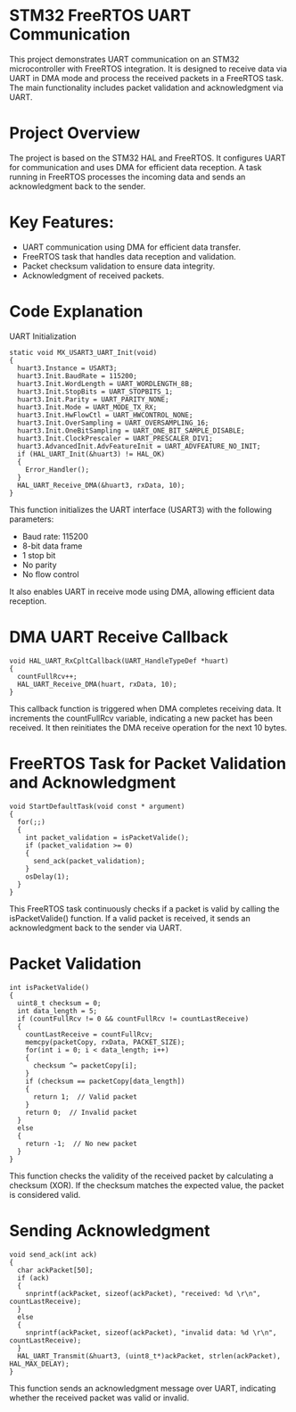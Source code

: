 # STM32 FreeRTOS UART Communication
This project demonstrates UART communication on an STM32 microcontroller with FreeRTOS integration. It is designed to receive data via UART in DMA mode and process the received packets in a FreeRTOS task. The main functionality includes packet validation and acknowledgment via UART.

# Project Overview
The project is based on the STM32 HAL and FreeRTOS. It configures UART for communication and uses DMA for efficient data reception. A task running in FreeRTOS processes the incoming data and sends an acknowledgment back to the sender.

# Key Features:
- UART communication using DMA for efficient data transfer.
- FreeRTOS task that handles data reception and validation.
- Packet checksum validation to ensure data integrity.
- Acknowledgment of received packets.

# Code Explanation
UART Initialization
````
static void MX_USART3_UART_Init(void)
{
  huart3.Instance = USART3;
  huart3.Init.BaudRate = 115200;
  huart3.Init.WordLength = UART_WORDLENGTH_8B;
  huart3.Init.StopBits = UART_STOPBITS_1;
  huart3.Init.Parity = UART_PARITY_NONE;
  huart3.Init.Mode = UART_MODE_TX_RX;
  huart3.Init.HwFlowCtl = UART_HWCONTROL_NONE;
  huart3.Init.OverSampling = UART_OVERSAMPLING_16;
  huart3.Init.OneBitSampling = UART_ONE_BIT_SAMPLE_DISABLE;
  huart3.Init.ClockPrescaler = UART_PRESCALER_DIV1;
  huart3.AdvancedInit.AdvFeatureInit = UART_ADVFEATURE_NO_INIT;
  if (HAL_UART_Init(&huart3) != HAL_OK)
  {
    Error_Handler();
  }
  HAL_UART_Receive_DMA(&huart3, rxData, 10);
}
`````

This function initializes the UART interface (USART3) with the following parameters:

- Baud rate: 115200
- 8-bit data frame
- 1 stop bit
- No parity
- No flow control
  
It also enables UART in receive mode using DMA, allowing efficient data reception.

# DMA UART Receive Callback

````
void HAL_UART_RxCpltCallback(UART_HandleTypeDef *huart)
{
  countFullRcv++;
  HAL_UART_Receive_DMA(huart, rxData, 10);
}
````


This callback function is triggered when DMA completes receiving data. It increments the countFullRcv variable, indicating a new packet has been received. It then reinitiates the DMA receive operation for the next 10 bytes.

# FreeRTOS Task for Packet Validation and Acknowledgment

````
void StartDefaultTask(void const * argument)
{
  for(;;)
  {
    int packet_validation = isPacketValide();
    if (packet_validation >= 0)
    {
      send_ack(packet_validation);
    }
    osDelay(1);
  }
}
````

This FreeRTOS task continuously checks if a packet is valid by calling the isPacketValide() function. If a valid packet is received, it sends an acknowledgment back to the sender via UART.

# Packet Validation
````
int isPacketValide()
{
  uint8_t checksum = 0;
  int data_length = 5;
  if (countFullRcv != 0 && countFullRcv != countLastReceive)
  {
    countLastReceive = countFullRcv;
    memcpy(packetCopy, rxData, PACKET_SIZE);
    for(int i = 0; i < data_length; i++)
    {
      checksum ^= packetCopy[i];
    }
    if (checksum == packetCopy[data_length])
    {
      return 1;  // Valid packet
    }
    return 0;  // Invalid packet
  }
  else
  {
    return -1;  // No new packet
  }
}
````
This function checks the validity of the received packet by calculating a checksum (XOR). If the checksum matches the expected value, the packet is considered valid.

# Sending Acknowledgment
````
void send_ack(int ack)
{
  char ackPacket[50];
  if (ack)
  {
    snprintf(ackPacket, sizeof(ackPacket), "received: %d \r\n", countLastReceive);
  }
  else
  {
    snprintf(ackPacket, sizeof(ackPacket), "invalid data: %d \r\n", countLastReceive);
  }
  HAL_UART_Transmit(&huart3, (uint8_t*)ackPacket, strlen(ackPacket), HAL_MAX_DELAY);
}
````
This function sends an acknowledgment message over UART, indicating whether the received packet was valid or invalid.




